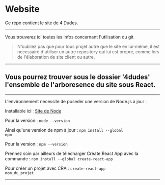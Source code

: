 # Website

Ce répo contient le site de 4 Dudes.

-----------------

Vous trouverez ici toutes les infos concernant l'utilisation du git.
 
> N'oubliez pas que pour tous projet autre que le site en lui-même, il est necessaire d'utiliser un autre repository qui lui est propre, comme lors de l'élaboration de site client ou autre. 

-----------------

## Vous pourrez trouver sous le dossier '4dudes' l'ensemble de l'arboresence du site sous React.

-----------------

L'environnement necessite de poseder une version de Node.js à jour :

Installable ici : [Site de Node](https://nodejs.org/fr/download/)

Pour la version :
<code>node --version</code>

Ainsi qu'une version de npm à jour :
<code>npm install --global npm</code>

Pour la version :
<code>npm --version</code>

Prennez soin par ailleurs de télécharger Create React App avec la commande :
<code>npm install --global create-react-app</code>

Pour créer un projet avec CRA : 
<code>create-react-app nom_du_projet</code>

-----------------
